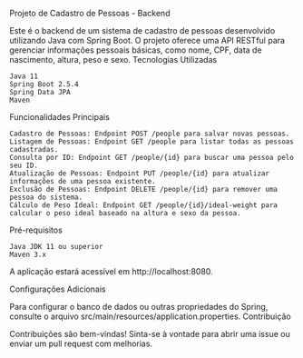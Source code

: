 Projeto de Cadastro de Pessoas - Backend

Este é o backend de um sistema de cadastro de pessoas desenvolvido utilizando Java com Spring Boot. O projeto oferece uma API RESTful para gerenciar informações pessoais básicas, como nome, CPF, data de nascimento, altura, peso e sexo.
Tecnologias Utilizadas

    Java 11
    Spring Boot 2.5.4
    Spring Data JPA
    Maven

Funcionalidades Principais

    Cadastro de Pessoas: Endpoint POST /people para salvar novas pessoas.
    Listagem de Pessoas: Endpoint GET /people para listar todas as pessoas cadastradas.
    Consulta por ID: Endpoint GET /people/{id} para buscar uma pessoa pelo seu ID.
    Atualização de Pessoas: Endpoint PUT /people/{id} para atualizar informações de uma pessoa existente.
    Exclusão de Pessoas: Endpoint DELETE /people/{id} para remover uma pessoa do sistema.
    Cálculo de Peso Ideal: Endpoint GET /people/{id}/ideal-weight para calcular o peso ideal baseado na altura e sexo da pessoa.

Pré-requisitos

    Java JDK 11 ou superior
    Maven 3.x

A aplicação estará acessível em http://localhost:8080.

Configurações Adicionais

Para configurar o banco de dados ou outras propriedades do Spring, consulte o arquivo src/main/resources/application.properties.
Contribuição

Contribuições são bem-vindas! Sinta-se à vontade para abrir uma issue ou enviar um pull request com melhorias.
